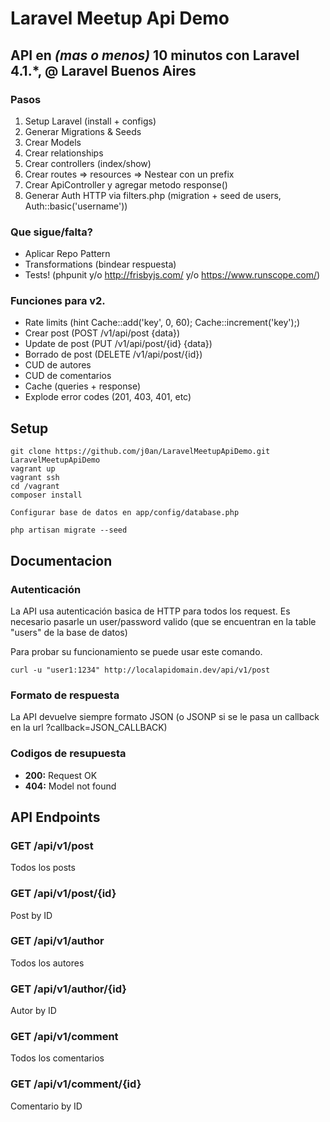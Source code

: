 Laravel Meetup Api Demo
=======================

## API en _(mas o menos)_ 10 minutos con Laravel 4.1.*, @ Laravel Buenos Aires


### Pasos

1. Setup Laravel (install + configs)
2. Generar Migrations & Seeds
3. Crear Models
4. Crear relationships
5. Crear controllers (index/show)
6. Crear routes => resources => Nestear con un prefix
7. Crear ApiController y agregar metodo response()
8. Generar Auth HTTP via filters.php (migration + seed de users, Auth::basic('username'))

### Que sigue/falta?
* Aplicar Repo Pattern
* Transformations (bindear respuesta)
* Tests! (phpunit y/o http://frisbyjs.com/ y/o https://www.runscope.com/)

### Funciones para v2.
* Rate limits (hint Cache::add('key', 0, 60); Cache::increment('key');)
* Crear post (POST /v1/api/post {data})
* Update de post (PUT /v1/api/post/{id} {data})
* Borrado de post (DELETE /v1/api/post/{id})
* CUD de autores
* CUD de comentarios
* Cache (queries + response)
* Explode error codes (201, 403, 401, etc)


## Setup

```
git clone https://github.com/j0an/LaravelMeetupApiDemo.git LaravelMeetupApiDemo
vagrant up
vagrant ssh
cd /vagrant
composer install

Configurar base de datos en app/config/database.php

php artisan migrate --seed
```



## Documentacion

### Autenticación

La API usa autenticación basica de HTTP para todos los request. Es necesario pasarle un user/password valido (que se encuentran en la table "users" de la base de datos)

Para probar su funcionamiento se puede usar este comando.

`curl -u "user1:1234" http://localapidomain.dev/api/v1/post`

### Formato de respuesta

La API devuelve siempre formato JSON (o JSONP si se le pasa un callback en la url  ?callback=JSON_CALLBACK)


### Codigos de resupuesta

* **200:** Request OK
* **404:** Model not found

## API Endpoints

### GET /api/v1/post

Todos los posts

### GET /api/v1/post/{id}

Post by ID

### GET /api/v1/author

Todos los autores

### GET /api/v1/author/{id}

Autor by ID

### GET /api/v1/comment

Todos los comentarios

### GET /api/v1/comment/{id}

Comentario by ID

